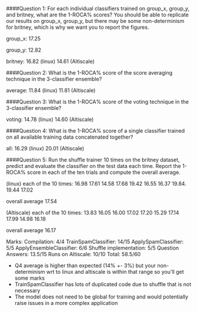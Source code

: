 ####Question 1: 
For each individual classifiers trained on group_x, group_y, and britney, what are the 1-ROCA% scores? You should be able to replicate our results on group_x, group_y, but there may be some non-determinism for britney, which is why we want you to report the figures.

group_x: 17.25

group_y: 12.82

britney: 16.82 (linux) 14.61 (Altiscale)

####Question 2: 
What is the 1-ROCA% score of the score averaging technique in the 3-classifier ensemble?

average: 11.84 (linux) 11.81 (Altiscale)


####Question 3: 
What is the 1-ROCA% score of the voting technique in the 3-classifier ensemble?

voting: 14.78 (linux) 14.60 (Altiscale)


####Question 4: 
What is the 1-ROCA% score of a single classifier trained on all available training data concatenated together?

all: 16.29 (linux) 20.01 (Altiscale)

####Question 5: 
Run the shuffle trainer 10 times on the britney dataset, predict and evaluate the classifier on the test data each time. Report the 1-ROCA% score in each of the ten trials and compute the overall average.

(linux) each of the 10 times: 16.98 17.61 14.58 17.68 19.42 16.55 16.37 19.84. 19.44 17.02

overall average 17.54

(Altiscale) each of the 10 times: 13.83 16.05 16.00 17.02 17.20 15.29 17.14 17.99 14.98 16.18

overall average 16.17

Marks:
Compilation: 4/4
TrainSpamClassifier: 14/15
ApplySpamClassifier: 5/5
ApplyEnsembleClassifier: 6/6
Shuffle implementation: 5/5
Question Answers: 13.5/15
Runs on Altiscale: 10/10
Total: 58.5/60

- Q4 average is higher than expected (14% +- 3%) but your non-determinism wrt to linux and altiscale is within that range so you'll get some marks
- TrainSpamClassifier has lots of duplicated code due to shuffle that is not necessary
- The model does not need to be global for training and would potentially raise issues in a more complex application
